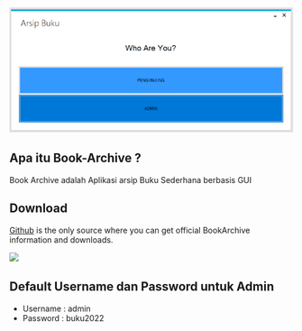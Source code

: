 ![](Img/screenshot.png)

## Apa itu Book-Archive ?

Book Archive adalah Aplikasi arsip Buku Sederhana berbasis GUI

## Download

[Github](https://github.com/znmn/Book-Archive/) is the only source where you can get official BookArchive information and downloads.

[![](https://img.shields.io/badge/Download-BookArchive-blue)](https://github.com/znmn/Book-Archive/releases/)

## Default Username dan Password untuk Admin

- Username : admin
- Password : buku2022
